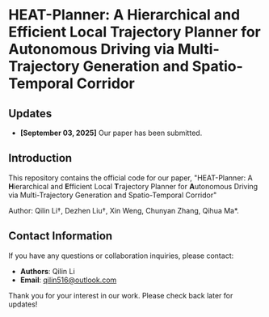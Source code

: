 # HEAT-Planner: A Hierarchical and Efficient Local Trajectory Planner for Autonomous Driving via Multi-Trajectory Generation and Spatio-Temporal Corridor

## Updates

- **[September 03, 2025]** Our paper has been submitted.

## Introduction

This repository contains the official code for our paper, "HEAT-Planner: A **H**ierarchical and **E**fficient Local **T**rajectory Planner for **A**utonomous Driving via Multi-Trajectory Generation and Spatio-Temporal Corridor"

Author: Qilin Li†, Dezhen Liu†, Xin Weng, Chunyan Zhang, Qihua Ma\*.

## Contact Information
If you have any questions or collaboration inquiries, please contact:
- **Authors**: Qilin Li
- **Email**: qilin516@outlook.com
  
Thank you for your interest in our work. Please check back later for updates!
